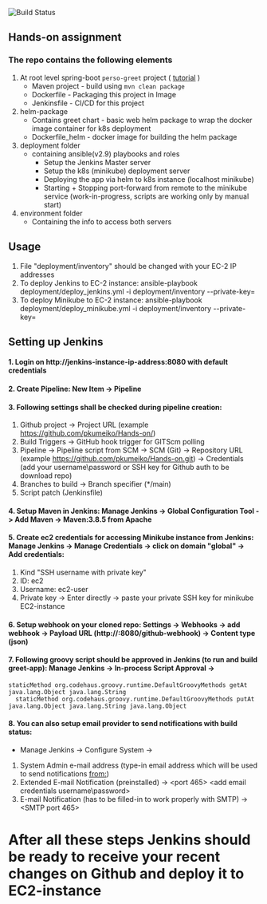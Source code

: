 ![Build Status](http://54.171.122.152:8080/buildStatus/icon?job=My-pipeline)

## Hands-on assignment
### The repo contains the following elements
1. At root level spring-boot ``perso-greet`` project ( [tutorial](https://spring.io/guides/gs/serving-web-content/) ) 
   * Maven project - build using `mvn clean package`
   * Dockerfile - Packaging this project in Image  
   * Jenkinsfile - CI/CD for this project  
2. helm-package
   * Contains greet chart - basic web helm package to wrap the docker image container for k8s deployment
   * Dockerfile_helm - docker image for building the helm package  
3. deployment folder 
   * containing ansible(v2.9) playbooks and roles 
     - Setup the Jenkins Master server
     - Setup the k8s (minikube) deployment server
     - Deploying the app via helm to k8s instance (localhost minikube)
     - Starting + Stopping port-forward from remote to the minikube service (work-in-progress, scripts are working only by manual start)
4. environment folder 
   * Containing the info to access both servers 
    
## Usage
1. File "deployment/inventory" should be changed with your EC-2 IP addresses
2. To deploy Jenkins to EC-2 instance: ansible-playbook deployment/deploy_jenkins.yml -i deployment/inventory --private-key=<your private key for EC2 instance>
3. To deploy Minikube to EC-2 instance: ansible-playbook deployment/deploy_minikube.yml -i deployment/inventory --private-key=<your private key for EC2 instance>

## Setting up Jenkins
#### 1. Login on http://jenkins-instance-ip-address:8080 with default credentials
#### 2. Create Pipeline: New Item -> Pipeline 
#### 3. Following settings shall be checked during pipeline creation:
   1. Github project -> Project URL (example https://github.com/pkumeiko/Hands-on/)
   2. Build Triggers -> GitHub hook trigger for GITScm polling
   3. Pipeline -> Pipeline script from SCM -> SCM (Git) -> Repository URL (example https://github.com/pkumeiko/Hands-on.git) -> Credentials (add your username\password or SSH key for Github auth to be download repo)
   4. Branches to build -> Branch specifier (*/main)
   5. Script patch (Jenkinsfile)
#### 4. Setup Maven in Jenkins:   Manage Jenkins -> Global Configuration Tool -> Add Maven -> Maven:3.8.5 from Apache
#### 5. Create ec2 credentials for accessing Minikube instance from Jenkins: Manage Jenkins -> Manage Credentials -> click on domain "global" -> Add credentials:
   1. Kind "SSH username with private key"
   2. ID: ec2
   3. Username: ec2-user
   4. Private key -> Enter directly -> paste your private SSH key for minikube EC2-instance
#### 6. Setup webhook on your cloned repo: Settings -> Webhooks -> add webhook -> Payload URL (http://<jenkins-instance-ip-address>:8080/github-webhook) -> Content type (json)
#### 7. Following groovy script should be approved in Jenkins (to run and build greet-app): Manage Jenkins -> In-process Script Approval ->
  ```    
  staticMethod org.codehaus.groovy.runtime.DefaultGroovyMethods getAt java.lang.Object java.lang.String
    staticMethod org.codehaus.groovy.runtime.DefaultGroovyMethods putAt java.lang.Object java.lang.String java.lang.Object
```
  
#### 8. You can also setup email provider to send notifications with build status:
  * Manage Jenkins -> Configure System -> 
  1. System Admin e-mail address (type-in email address which will be used to send notifications <from:>)
  2. Extended E-mail Notification (preinstalled) -> <your SMTP server address> <port 465> <add email credentials username\password> <use SSL>
  3. E-mail Notification (has to be filled-in to work properly with SMTP) -> <Use SMTP Auth><username and password><use SSL><SMTP port 465>
  
# After all these steps Jenkins should be ready to receive your recent changes on Github and deploy it to EC2-instance